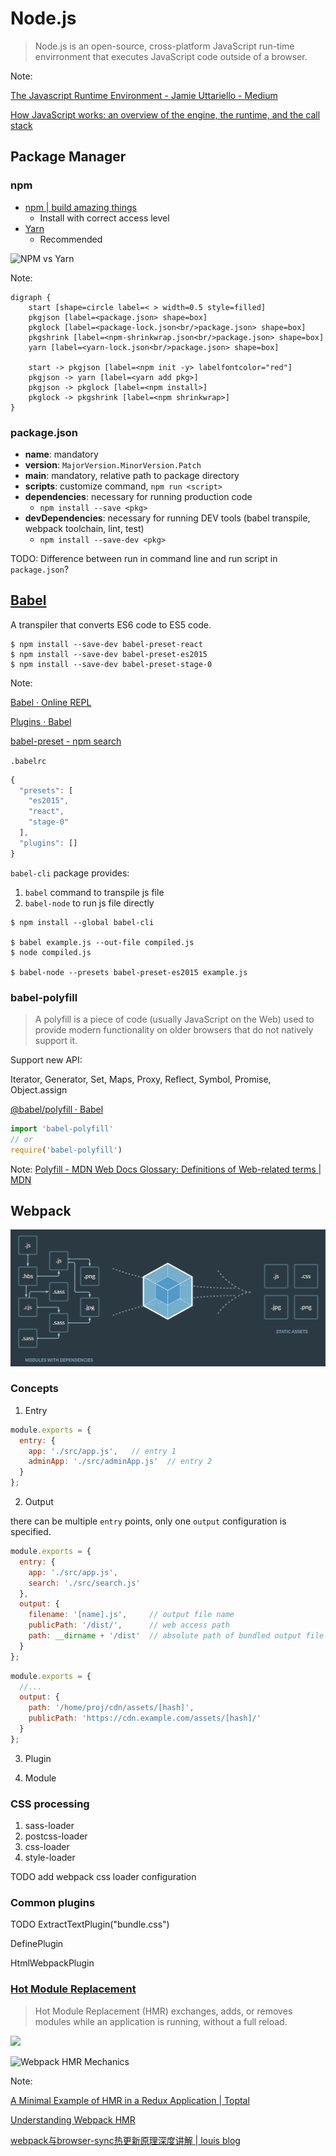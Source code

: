 # Node.js

> Node.js is an open-source, cross-platform JavaScript run-time envirronment that executes JavaScript code outside of a browser. 

Note: 

[The Javascript Runtime Environment - Jamie Uttariello - Medium](https://medium.com/@olinations/the-javascript-runtime-environment-d58fa2e60dd0 "")

[How JavaScript works: an overview of the engine, the runtime, and the call stack](https://blog.sessionstack.com/how-does-javascript-actually-work-part-1-b0bacc073cf "")

<!-- vertical -->

## Package Manager

### npm

* [npm | build amazing things](https://www.npmjs.com/ "")
  - Install with correct access level
* [Yarn](https://yarnpkg.com/zh-Hant/ "")
  - Recommended

<!-- vertical -->

![NPM vs Yarn](public/npm_yarn.svg)

Note:
```graphviz
digraph {
    start [shape=circle label=< > width=0.5 style=filled]
    pkgjson [label=<package.json> shape=box]
    pkglock [label=<package-lock.json<br/>package.json> shape=box]
    pkgshrink [label=<npm-shrinkwrap.json<br/>package.json> shape=box]
    yarn [label=<yarn-lock.json<br/>package.json> shape=box]

    start -> pkgjson [label=<npm init -y> labelfontcolor="red"]
    pkgjson -> yarn [label=<yarn add pkg>]
    pkgjson -> pkglock [label=<npm install>]
    pkglock -> pkgshrink [label=<npm shrinkwrap>]
}
```

<!-- vertical -->

### package.json

* **name**: mandatory
* **version**: `MajorVersion.MinorVersion.Patch`
* **main**: mandatory, relative path to package directory
* **scripts**: customize command, `npm run <script>`
* **dependencies**: necessary for running production code
  - `npm install --save <pkg>`
* **devDependencies**: necessary for running DEV tools (babel transpile, webpack toolchain, lint, test)
  - `npm install --save-dev <pkg>`

<!-- vertical -->

TODO: Difference between run in command line and run script in `package.json`?

<!-- vertical -->

## [Babel](https://babeljs.io/ "")

A transpiler that converts ES6 code to ES5 code.


```shell
$ npm install --save-dev babel-preset-react
$ npm install --save-dev babel-preset-es2015
$ npm install --save-dev babel-preset-stage-0
```

Note:

[Babel · Online REPL](https://babeljs.io/repl "")

[Plugins · Babel](https://babeljs.io/docs/en/plugins/ "")

[babel-preset - npm search](https://www.npmjs.com/search?q=babel-preset "")

<!-- vertical -->

`.babelrc`
```javascript
{
  "presets": [
    "es2015",
    "react",
    "stage-0"
  ],
  "plugins": []
}
```
<!-- vertical -->

`babel-cli` package provides:
1.  `babel` command to transpile js file
2. `babel-node` to run js file directly

```shell
$ npm install --global babel-cli

$ babel example.js --out-file compiled.js
$ node compiled.js

$ babel-node --presets babel-preset-es2015 example.js
```
<!-- vertical -->

### babel-polyfill

> A polyfill is a piece of code (usually JavaScript on the Web) used to provide modern functionality on older browsers that do not natively support it.

Support new API:

Iterator, Generator, Set, Maps, Proxy, Reflect, Symbol, Promise, Object.assign

[@babel/polyfill · Babel](https://babeljs.io/docs/en/babel-polyfill "")

```javascript
import 'babel-polyfill'
// or
require('babel-polyfill')
```

Note: [Polyfill - MDN Web Docs Glossary: Definitions of Web-related terms | MDN](https://developer.mozilla.org/en-US/docs/Glossary/Polyfill "")

<!-- vertical -->

## Webpack

![webpack png](public/webpack.png)

<!-- vertical -->

### Concepts

1. Entry

```js
module.exports = {
  entry: {
    app: './src/app.js',   // entry 1
    adminApp: './src/adminApp.js'  // entry 2
  }
};
```

<!-- vertical -->

2. Output

there can be multiple `entry` points, only one `output` configuration is specified.

```js
module.exports = {
  entry: {
    app: './src/app.js',
    search: './src/search.js'
  },
  output: {
    filename: '[name].js',     // output file name
    publicPath: '/dist/',      // web access path
    path: __dirname + '/dist'  // absolute path of bundled output file
  }
};
```

```js
module.exports = {
  //...
  output: {
    path: '/home/proj/cdn/assets/[hash]',
    publicPath: 'https://cdn.example.com/assets/[hash]/'
  }
};
```

<!-- vertical -->

3. Plugin

<!-- vertical -->

4. Module



<!-- vertical -->

### CSS processing

1. sass-loader
2. postcss-loader
3. css-loader
4. style-loader

TODO add webpack css loader configuration

<!-- vertical -->

### Common plugins

TODO ExtractTextPlugin("bundle.css")

DefinePlugin

HtmlWebpackPlugin



<!-- vertical -->

### [Hot Module Replacement](https://webpack.js.org/concepts/hot-module-replacement "")

> Hot Module Replacement (HMR) exchanges, adds, or removes modules while an application is running, without a full reload.

<!-- vertical -->

![](https://uploads.toptal.io/blog/image/126624/toptal-blog-image-1531492763968-39dfd789f841e20fa94d1e387789c9bc.png )

<!-- vertical -->

![Webpack HMR Mechanics](https://www.javascriptstuff.com/static/webpack-overview-diagram-de23dc03e5ee143a3d1f1ec7e4c72eff-18766.png )


Note:

[A Minimal Example of HMR in a Redux Application | Toptal](https://www.toptal.com/javascript/hot-module-replacement-in-redux "")

[Understanding Webpack HMR](https://www.javascriptstuff.com/understanding-hmr/ "")

[webpack与browser-sync热更新原理深度讲解 | louis blog](https://louiszhai.github.io/2017/04/19/hmr/ "")